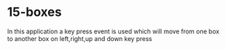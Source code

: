 # 15-boxes
In this application a key press event is used which will move from one box to another box on left,right,up and down key press
